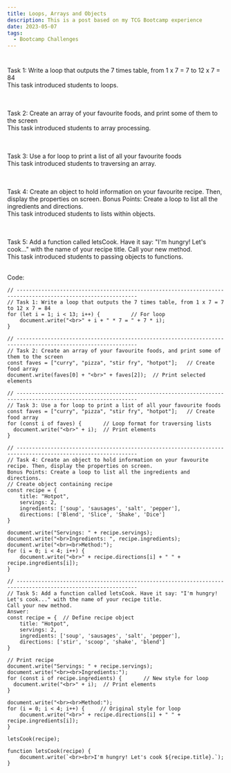 ```yaml
---
title: Loops, Arrays and Objects
description: This is a post based on my TCG Bootcamp experience
date: 2023-05-07
tags:
  - Bootcamp Challenges
---
```


<body>
    <h3 Tasks:></h3>
    <br>Task 1: Write a loop that outputs the 7 times table, from 1 x 7 = 7 to 12 x 7 = 84
<br>This task introduced students to loops.

<br><br>Task 2: Create an array of your favourite foods, and print some of them to the screen
<br>This task introduced students to array processing.

<br><br>Task 3: Use a for loop to print a list of all your favourite foods
<br>This task introduced students to traversing an array.

<br><br>Task 4: Create an object to hold information on your favourite recipe. Then, display the properties on screen.
Bonus Points: Create a loop to list all the ingredients and directions.
<br>This task introduced students to lists within objects.

<br><br>Task 5: Add a function called letsCook. Have it say: "I'm hungry! Let's cook..." with the name of your recipe title.
Call your new method.
<br>This task introduced students to passing objects to functions.
</body>

<br>Code:

```diff-js
// -------------------------------------------------------------------------------------------------------------
// Task 1: Write a loop that outputs the 7 times table, from 1 x 7 = 7 to 12 x 7 = 84
for (let i = 1; i < 13; i++) {          // For loop
    document.write("<br>" + i + " * 7 = " + 7 * i);
}

// -------------------------------------------------------------------------------------------------------------
// Task 2: Create an array of your favourite foods, and print some of them to the screen
const faves = ["curry", "pizza", "stir fry", "hotpot"];   // Create food array
document.write(faves[0] + "<br>" + faves[2]);  // Print selected elements

// -------------------------------------------------------------------------------------------------------------
// Task 3: Use a for loop to print a list of all your favourite foods
const faves = ["curry", "pizza", "stir fry", "hotpot"];   // Create food array
for (const i of faves) {       // Loop format for traversing lists
  document.write("<br>" + i);  // Print elements
}

// -------------------------------------------------------------------------------------------------------------
// Task 4: Create an object to hold information on your favourite recipe. Then, display the properties on screen.
Bonus Points: Create a loop to list all the ingredients and directions.
// Create object containing recipe
const recipe = {
    title: "Hotpot",
    servings: 2,
    ingredients: ['soup', 'sausages', 'salt', 'pepper'],
    directions: ['Blend', 'Slice', 'Shake', 'Dice']
}

document.write("Servings: " + recipe.servings);
document.write("<br>Ingredients: ", recipe.ingredients);
document.write("<br><br>Method:");
for (i = 0; i < 4; i++) {
    document.write("<br>" + recipe.directions[i] + " " + recipe.ingredients[i]);
}

// -------------------------------------------------------------------------------------------------------------
// Task 5: Add a function called letsCook. Have it say: "I'm hungry! Let's cook..." with the name of your recipe title.
Call your new method.
Answer:
const recipe = {  // Define recipe object
    title: "Hotpot",
    servings: 2,
    ingredients: ['soup', 'sausages', 'salt', 'pepper'],
    directions: ['stir', 'scoop', 'shake', 'blend']
}

// Print recipe
document.write("Servings: " + recipe.servings);
document.write("<br><br>Ingredients:");
for (const i of recipe.ingredients) {       // New style for loop
  document.write("<br>" + i);  // Print elements
}

document.write("<br><br>Method:");
for (i = 0; i < 4; i++) {     // Original style for loop
    document.write("<br>" + recipe.directions[i] + " " + recipe.ingredients[i]);
}

letsCook(recipe);

function letsCook(recipe) {
    document.write(`<br><br>I'm hungry! Let's cook ${recipe.title}.`);
}
```

